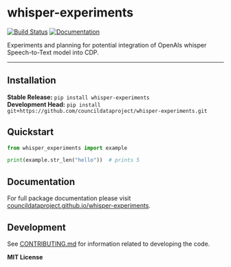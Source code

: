 # whisper-experiments

[![Build Status](https://github.com/councildataproject/whisper-experiments/workflows/CI/badge.svg)](https://github.com/councildataproject/whisper-experiments/actions)
[![Documentation](https://github.com/councildataproject/whisper-experiments/workflows/Documentation/badge.svg)](https://councildataproject.github.io/whisper-experiments)

Experiments and planning for potential integration of OpenAIs whisper Speech-to-Text model into CDP.

---

## Installation

**Stable Release:** `pip install whisper-experiments`<br>
**Development Head:** `pip install git+https://github.com/councildataproject/whisper-experiments.git`

## Quickstart

```python
from whisper_experiments import example

print(example.str_len("hello"))  # prints 5
```

## Documentation

For full package documentation please visit [councildataproject.github.io/whisper-experiments](https://councildataproject.github.io/whisper-experiments).

## Development

See [CONTRIBUTING.md](CONTRIBUTING.md) for information related to developing the code.

**MIT License**
